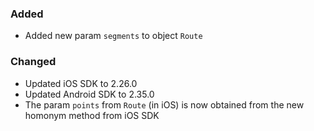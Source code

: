 ### Added

* Added new param `segments` to object `Route`

### Changed

* Updated iOS SDK to 2.26.0
* Updated Android SDK to 2.35.0
* The param `points` from `Route` (in iOS) is now obtained from the new homonym method from iOS SDK
